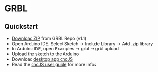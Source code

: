 # GRBL

## Quickstart

   - [Download ZIP](https://github.com/gnea/grbl/releases) from GRBL Repo (v1.1)
   - Open Arduino IDE. Select Sketch -> Include Library -> Add .zip library
   - In Arduino IDE, open Examples -> grbl -> grbl upload
   - Upload the sketch to the Arduino
   - Download [desktop app cncJS](https://cnc.js.org/docs/desktop-app/) 
   - Read the [cncJS user guide](https://cnc.js.org/docs/user-guide/) for more infos

